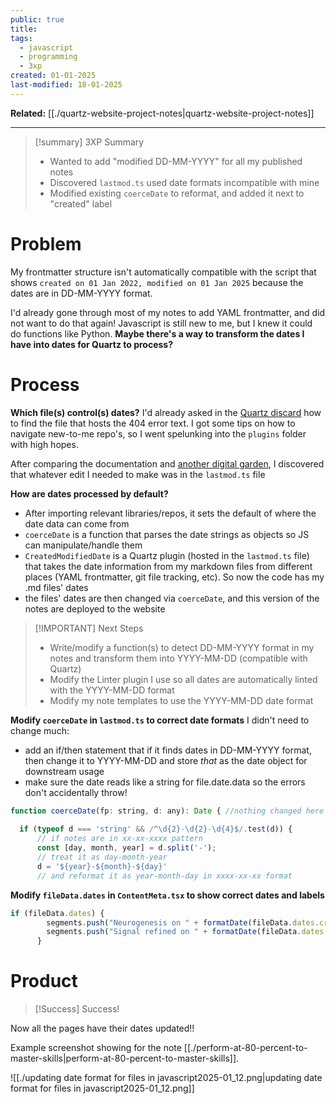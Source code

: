 ```yaml
---
public: true
title: 
tags:
  - javascript
  - programming
  - 3xp
created: 01-01-2025
last-modified: 18-01-2025
---
```

**Related:** [[./quartz-website-project-notes|quartz-website-project-notes]]

---

> [!summary] 3XP Summary
> - Wanted to add "modified DD-MM-YYYY" for all my published notes
> - Discovered `lastmod.ts` used date formats incompatible with mine
> - Modified existing `coerceDate` to reformat, and added it next to "created" label

# Problem
My frontmatter structure isn't automatically compatible with the script that shows `created on 01 Jan 2022, modified on 01 Jan 2025` because the dates are in DD-MM-YYYY format.

I'd already gone through most of my notes to add YAML frontmatter, and did not want to do that again! Javascript is still new to me, but I knew it could do functions like Python. **Maybe there's a way to transform the dates I have into dates for Quartz to process?**

# Process
**Which file(s) control(s) dates?**
I'd already asked in the [Quartz discard](https://discord.com/invite/quartz-community-920278155510554675) how to find the file that hosts the 404 error text. I got some tips on how to navigate new-to-me repo's, so I went spelunking into the `plugins` folder with high hopes.

After comparing the documentation and [another digital garden](https://quartz.eilleeenz.com/book-club/House-of-Leaves-%F0%9F%8D%82), I discovered that whatever edit I needed to make was in the `lastmod.ts` file

**How are dates processed by default?**
* After importing relevant libraries/repos, it sets the default of where the date data can come from
* `coerceDate` is a function that parses the date strings as objects so JS can manipulate/handle them
* `CreatedModifiedDate` is a Quartz plugin (hosted in the `lastmod.ts` file) that takes the date information from my markdown files from different places (YAML frontmatter, git file tracking, etc). So now the code has my .md files' dates
* the files' dates are then changed via `coerceDate`, and this version of the notes are deployed to the website

> [!IMPORTANT] Next Steps
> - Write/modify a function(s) to detect DD-MM-YYYY format in my notes and transform them into YYYY-MM-DD (compatible with Quartz)
> - Modify the Linter plugin I use so all dates are automatically linted with the YYYY-MM-DD format
> - Modify my note templates to use the YYYY-MM-DD date format

**Modify `coerceDate`  in `lastmod.ts` to correct date formats**
I didn't need to change much:
* add an if/then statement that if it finds dates in DD-MM-YYYY format, then change it to YYYY-MM-DD and store *that* as the date object for downstream usage
* make sure the date reads like a string for file.date.data so the errors don't accidentally throw!

```javascript
function coerceDate(fp: string, d: any): Date { //nothing changed here
  
  if (typeof d === 'string' && /^\d{2}-\d{2}-\d{4}$/.test(d)) {
      // if notes are in xx-xx-xxxx pattern 
      const [day, month, year] = d.split('-');
      // treat it as day-month-year
      d = '${year}-${month}-${day}'
      // and reformat it as year-month-day in xxxx-xx-xx format
```

**Modify `fileData.dates` in `ContentMeta.tsx` to show correct dates and labels**

```javascript
if (fileData.dates) {
        segments.push("Neurogenesis on " + formatDate(fileData.dates.created))
        segments.push("Signal refined on " + formatDate(fileData.dates.modified))
      }

```
# Product

> [!Success] Success!
> 

Now all the pages have their dates updated!!

Example screenshot showing for the note [[./perform-at-80-percent-to-master-skills|perform-at-80-percent-to-master-skills]].

![[./updating date format for files in javascript2025-01_12.png|updating date format for files in javascript2025-01_12.png]]


